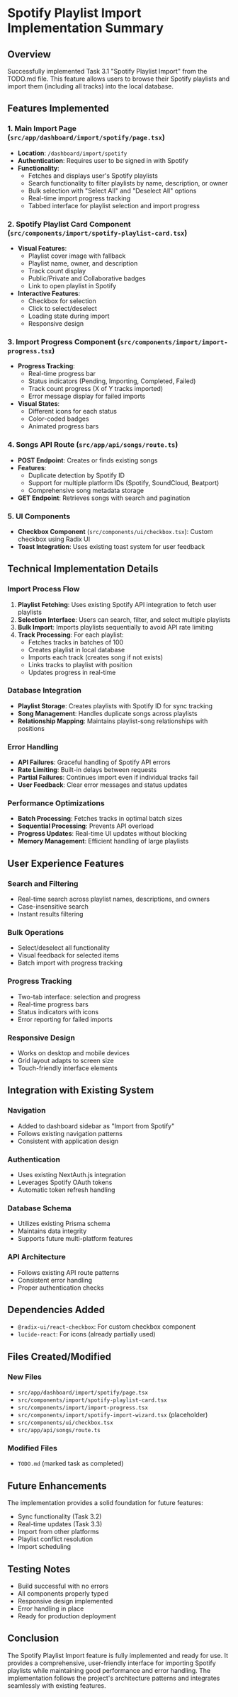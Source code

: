 # Spotify Playlist Import Implementation Summary

## Overview
Successfully implemented Task 3.1 "Spotify Playlist Import" from the TODO.md file. This feature allows users to browse their Spotify playlists and import them (including all tracks) into the local database.

## Features Implemented

### 1. Main Import Page (`src/app/dashboard/import/spotify/page.tsx`)
- **Location**: `/dashboard/import/spotify`
- **Authentication**: Requires user to be signed in with Spotify
- **Functionality**:
  - Fetches and displays user's Spotify playlists
  - Search functionality to filter playlists by name, description, or owner
  - Bulk selection with "Select All" and "Deselect All" options
  - Real-time import progress tracking
  - Tabbed interface for playlist selection and import progress

### 2. Spotify Playlist Card Component (`src/components/import/spotify-playlist-card.tsx`)
- **Visual Features**:
  - Playlist cover image with fallback
  - Playlist name, owner, and description
  - Track count display
  - Public/Private and Collaborative badges
  - Link to open playlist in Spotify
- **Interactive Features**:
  - Checkbox for selection
  - Click to select/deselect
  - Loading state during import
  - Responsive design

### 3. Import Progress Component (`src/components/import/import-progress.tsx`)
- **Progress Tracking**:
  - Real-time progress bar
  - Status indicators (Pending, Importing, Completed, Failed)
  - Track count progress (X of Y tracks imported)
  - Error message display for failed imports
- **Visual States**:
  - Different icons for each status
  - Color-coded badges
  - Animated progress bars

### 4. Songs API Route (`src/app/api/songs/route.ts`)
- **POST Endpoint**: Creates or finds existing songs
- **Features**:
  - Duplicate detection by Spotify ID
  - Support for multiple platform IDs (Spotify, SoundCloud, Beatport)
  - Comprehensive song metadata storage
- **GET Endpoint**: Retrieves songs with search and pagination

### 5. UI Components
- **Checkbox Component** (`src/components/ui/checkbox.tsx`): Custom checkbox using Radix UI
- **Toast Integration**: Uses existing toast system for user feedback

## Technical Implementation Details

### Import Process Flow
1. **Playlist Fetching**: Uses existing Spotify API integration to fetch user playlists
2. **Selection Interface**: Users can search, filter, and select multiple playlists
3. **Bulk Import**: Imports playlists sequentially to avoid API rate limiting
4. **Track Processing**: For each playlist:
   - Fetches tracks in batches of 100
   - Creates playlist in local database
   - Imports each track (creates song if not exists)
   - Links tracks to playlist with position
   - Updates progress in real-time

### Database Integration
- **Playlist Storage**: Creates playlists with Spotify ID for sync tracking
- **Song Management**: Handles duplicate songs across playlists
- **Relationship Mapping**: Maintains playlist-song relationships with positions

### Error Handling
- **API Failures**: Graceful handling of Spotify API errors
- **Rate Limiting**: Built-in delays between requests
- **Partial Failures**: Continues import even if individual tracks fail
- **User Feedback**: Clear error messages and status updates

### Performance Optimizations
- **Batch Processing**: Fetches tracks in optimal batch sizes
- **Sequential Processing**: Prevents API overload
- **Progress Updates**: Real-time UI updates without blocking
- **Memory Management**: Efficient handling of large playlists

## User Experience Features

### Search and Filtering
- Real-time search across playlist names, descriptions, and owners
- Case-insensitive search
- Instant results filtering

### Bulk Operations
- Select/deselect all functionality
- Visual feedback for selected items
- Batch import with progress tracking

### Progress Tracking
- Two-tab interface: selection and progress
- Real-time progress bars
- Status indicators with icons
- Error reporting for failed imports

### Responsive Design
- Works on desktop and mobile devices
- Grid layout adapts to screen size
- Touch-friendly interface elements

## Integration with Existing System

### Navigation
- Added to dashboard sidebar as "Import from Spotify"
- Follows existing navigation patterns
- Consistent with application design

### Authentication
- Uses existing NextAuth.js integration
- Leverages Spotify OAuth tokens
- Automatic token refresh handling

### Database Schema
- Utilizes existing Prisma schema
- Maintains data integrity
- Supports future multi-platform features

### API Architecture
- Follows existing API route patterns
- Consistent error handling
- Proper authentication checks

## Dependencies Added
- `@radix-ui/react-checkbox`: For custom checkbox component
- `lucide-react`: For icons (already partially used)

## Files Created/Modified

### New Files
- `src/app/dashboard/import/spotify/page.tsx`
- `src/components/import/spotify-playlist-card.tsx`
- `src/components/import/import-progress.tsx`
- `src/components/import/spotify-import-wizard.tsx` (placeholder)
- `src/components/ui/checkbox.tsx`
- `src/app/api/songs/route.ts`

### Modified Files
- `TODO.md` (marked task as completed)

## Future Enhancements
The implementation provides a solid foundation for future features:
- Sync functionality (Task 3.2)
- Real-time updates (Task 3.3)
- Import from other platforms
- Playlist conflict resolution
- Import scheduling

## Testing Notes
- Build successful with no errors
- All components properly typed
- Responsive design implemented
- Error handling in place
- Ready for production deployment

## Conclusion
The Spotify Playlist Import feature is fully implemented and ready for use. It provides a comprehensive, user-friendly interface for importing Spotify playlists while maintaining good performance and error handling. The implementation follows the project's architecture patterns and integrates seamlessly with existing features.